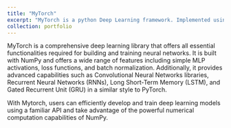 ```yaml
---
title: "MyTorch"
excerpt: "MyTorch is a python Deep Learning framework. Implemented using Numpy, the framework supports functionality for building and training deep learning networks."
collection: portfolio
---
```


MyTorch is a comprehensive deep learning library that offers all essential functionalities required for building and training neural networks. 
It is built with NumPy and offers a wide range of features including simple MLP activations, loss functions, and batch normalization. Additionally, it provides advanced capabilities such as Convolutional Neural Networks libraries, Recurrent Neural Networks (RNNs), Long Short-Term Memory (LSTM), and Gated Recurrent Unit (GRU) in a similar style to PyTorch. 

With Mytorch, users can efficiently develop and train deep learning models using a familiar API and take advantage of the powerful numerical computation capabilities of NumPy.